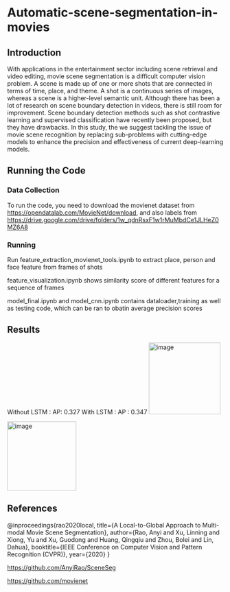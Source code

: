 # Automatic-scene-segmentation-in-movies
## Introduction
With applications in the entertainment sector including scene retrieval and video editing, movie scene segmentation is a difficult computer vision problem. A scene is made up of one or more shots that are connected in terms of time, place, and theme. A shot is a continuous series of images, whereas a scene is a higher-level semantic unit. Although there has been a lot of research on scene boundary detection in videos, there is still room for improvement. Scene boundary detection methods such as shot contrastive learning and supervised classification have recently been proposed, but they have drawbacks. In this study, the we suggest tackling the issue of movie scene recognition by replacing sub-problems with cutting-edge models to enhance the precision and effectiveness of current deep-learning models. 
## Running the Code 
### Data Collection
To run the code, you need to download the movienet dataset from https://opendatalab.com/MovieNet/download, and also labels from https://drive.google.com/drive/folders/1w_qdnRsxF1w1rMuMbdCe1JLHeZ0MZ6A8 
### Running
Run feature_extraction_movienet_tools.ipynb to extract place, person and face feature from frames of shots

feature_visualization.ipynb shows similarity score of different features for a sequence of frames

model_final.ipynb and model_cnn.ipynb contains dataloader,training as well as testing code, which can be ran to obatin average precision scores

## Results
Without LSTM :
AP: 0.327
With LSTM :
AP : 0.347
<img width="167" alt="image" src="https://user-images.githubusercontent.com/60317512/236277098-b49e0eaf-3c13-4eb6-a717-5cefde5e27ee.png">

<img width="161" alt="image" src="https://user-images.githubusercontent.com/60317512/236276811-5942abaf-40c9-4140-81ee-2d94284d1ee3.png">

## References
@inproceedings{rao2020local,
title={A Local-to-Global Approach to Multi-modal Movie Scene Segmentation},
author={Rao, Anyi and Xu, Linning and Xiong, Yu and Xu, Guodong and Huang, Qingqiu and Zhou, Bolei and Lin, Dahua},
booktitle={IEEE Conference on Computer Vision and Pattern Recognition (CVPR)},
year={2020}
}

https://github.com/AnyiRao/SceneSeg

https://github.com/movienet
